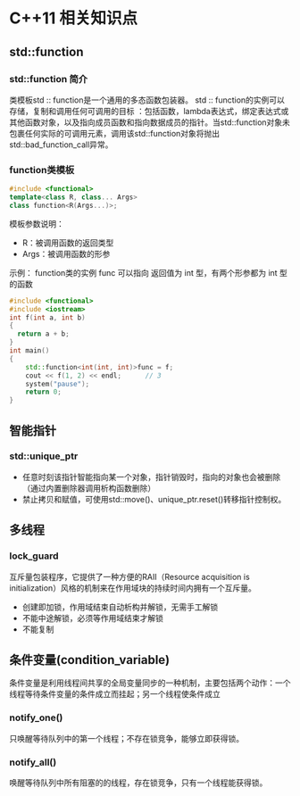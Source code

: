 # C++11 相关知识点
## std::function
### std::function 简介
类模板std :: function是一个通用的多态函数包装器。 std :: function的实例可以存储，复制和调用任何可调用的目标 ：包括函数，lambda表达式，绑定表达式或其他函数对象，以及指向成员函数和指向数据成员的指针。当std::function对象未包裹任何实际的可调用元素，调用该std::function对象将抛出std::bad_function_call异常。
### function类模板
```C++
#include <functional>
template<class R, class... Args>
class function<R(Args...)>;
```
模板参数说明：
+ R：被调用函数的返回类型
+ Args：被调用函数的形参  

示例：
function类的实例 func 可以指向 返回值为 int 型，有两个形参都为 int 型的函数
```C++
#include <functional>
#include <iostream>
int f(int a, int b)
{
  return a + b;
}
int main()
{
	std::function<int(int, int)>func = f;
	cout << f(1, 2) << endl;      // 3
	system("pause");
	return 0;
}
```

## 智能指针

### std::unique_ptr
+ 任意时刻该指针智能指向某一个对象，指针销毁时，指向的对象也会被删除（通过内置删除器调用析构函数删除）
+ 禁止拷贝和赋值，可使用std::move()、unique_ptr.reset()转移指针控制权。

## 多线程

### lock_guard
互斥量包装程序，它提供了一种方便的RAII（Resource acquisition is initialization）风格的机制来在作用域块的持续时间内拥有一个互斥量。
+ 创建即加锁，作用域结束自动析构并解锁，无需手工解锁
+ 不能中途解锁，必须等作用域结束才解锁
+ 不能复制

## 条件变量(condition_variable)
条件变量是利用线程间共享的全局变量同步的一种机制，主要包括两个动作：一个线程等待条件变量的条件成立而挂起；另一个线程使条件成立

### notify_one()
只唤醒等待队列中的第一个线程；不存在锁竞争，能够立即获得锁。

### notify_all()
唤醒等待队列中所有阻塞的的线程，存在锁竞争，只有一个线程能获得锁。